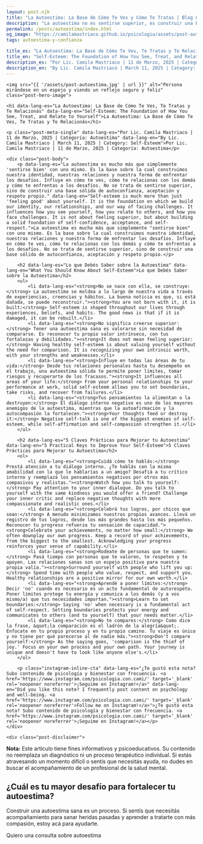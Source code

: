 ```yaml
---
layout: post.njk
title: "La Autoestima: La Base de Cómo Te Ves y Cómo Te Tratas | Blog Camila Mastriaco"
description: "La autoestima no es sentirse superior, es construir una base sólida de autoconfianza y respeto. Descubrí qué es y 5 claves prácticas para empezar a fortalecerla hoy"
permalink: /posts/autoestima/index.html
og_image: "https://camilamastriaco.github.io/psicologia/assets/post-autoestima.jpg"
tags: autoestima-y-confianza

title_es: "La Autoestima: La Base de Cómo Te Ves, Te Tratas y Te Relacionás"
title_en: "Self-Esteem: The Foundation of How You See, Treat, and Relate to Yourself"
description_es: "Por Lic. Camila Mastriaco | 11 de Marzo, 2025 | Categoría: Autoestima"
description_en: "By Lic. Camila Mastriaco | March 11, 2025 | Category: Self-Esteem"
---
```




    <img src="{{ '/assets/post-autoestima.jpg' | url }}" alt="Persona mirándose en un espejo y viendo un reflejo seguro y feliz" class="post-hero-image">
    
    <h1 data-lang-es="La Autoestima: La Base de Cómo Te Ves, Te Tratas y Te Relacionás" data-lang-en="Self-Esteem: The Foundation of How You See, Treat, and Relate to Yourself">La Autoestima: La Base de Cómo Te Ves, Te Tratas y Te Relacionás</h1>
<div id="share-buttons-container"></div>

    <p class="post-meta-single" data-lang-es="Por Lic. Camila Mastriaco | 11 de Marzo, 2025 | Categoría: Autoestima" data-lang-en="By Lic. Camila Mastriaco | March 11, 2025 | Category: Self-Esteem">Por Lic. Camila Mastriaco | 11 de Marzo, 2025 | Categoría: Autoestima</p>
    
    <div class="post-body">
        <p data-lang-es="La autoestima es mucho más que simplemente 'sentirse bien' con uno mismo. Es la base sobre la cual construimos nuestra identidad, nuestras relaciones y nuestra forma de enfrentar los desafíos. Influye en cómo te ves, cómo te relacionas con los demás y cómo te enfrentas a los desafíos. No se trata de sentirse superior, sino de construir una base sólida de autoconfianza, aceptación y respeto propio." data-lang-en="Self-esteem is much more than just 'feeling good' about yourself. It is the foundation on which we build our identity, our relationships, and our way of facing challenges. It influences how you see yourself, how you relate to others, and how you face challenges. It is not about feeling superior, but about building a solid foundation of self-confidence, acceptance, and self-respect.">La autoestima es mucho más que simplemente "sentirse bien" con uno mismo. Es la base sobre la cual construimos nuestra identidad, nuestras relaciones y nuestra forma de enfrentar los desafíos. Influye en cómo te ves, cómo te relacionas con los demás y cómo te enfrentas a los desafíos. No se trata de sentirse superior, sino de construir una base sólida de autoconfianza, aceptación y respeto propio.</p>

        <h2 data-lang-es="Lo que Debés Saber sobre la Autoestima" data-lang-en="What You Should Know About Self-Esteem">Lo que Debés Saber sobre la Autoestima</h2>
        <ul>
            <li data-lang-es="<strong>No se nace con ella, se construye:</strong> La autoestima se moldea a lo largo de nuestra vida a través de experiencias, creencias y hábitos. La buena noticia es que, si está dañada, se puede reconstruir."><strong>You are not born with it, it is built:</strong> Self-esteem is shaped throughout our lives through experiences, beliefs, and habits. The good news is that if it is damaged, it can be rebuilt.</li>
            <li data-lang-es="<strong>No significa creerse superior:</strong> Tener una autoestima sana es valorarse sin necesidad de compararse. Es reconocer tu propio valor intrínseco, con tus fortalezas y debilidades."><strong>It does not mean feeling superior:</strong> Having healthy self-esteem is about valuing yourself without the need for comparison. It is recognizing your own intrinsic worth, with your strengths and weaknesses.</li>
            <li data-lang-es="<strong>Influye en todas las áreas de tu vida:</strong> Desde tus relaciones personales hasta tu desempeño en el trabajo, una autoestima sólida te permite poner límites, tomar riesgos y recuperarte de los fracasos."><strong>It influences all areas of your life:</strong> From your personal relationships to your performance at work, solid self-esteem allows you to set boundaries, take risks, and recover from failures.</li>
            <li data-lang-es="<strong>Tus pensamientos la alimentan o la destruyen:</strong> El diálogo interno negativo es uno de los mayores enemigos de la autoestima, mientras que la autoafirmación y la autocompasión la fortalecen."><strong>Your thoughts feed or destroy it:</strong> Negative self-talk is one of the biggest enemies of self-esteem, while self-affirmation and self-compassion strengthen it.</li>
        </ul>

        <h2 data-lang-es="5 Claves Prácticas para Mejorar tu Autoestima" data-lang-en="5 Practical Keys to Improve Your Self-Esteem">5 Claves Prácticas para Mejorar tu Autoestima</h2>
        <ol>
            <li data-lang-es="<strong>Cuidá cómo te hablás:</strong> Prestá atención a tu diálogo interno. ¿Te hablás con la misma amabilidad con la que le hablarías a un amigo? Desafiá a tu crítico interno y reemplazá los pensamientos negativos por otros más compasivos y realistas."><strong>Watch how you talk to yourself:</strong> Pay attention to your inner dialogue. Do you talk to yourself with the same kindness you would offer a friend? Challenge your inner critic and replace negative thoughts with more compassionate and realistic ones.</li>
            <li data-lang-es="<strong>Celebrá tus logros, por chicos que sean:</strong> A menudo minimizamos nuestros propios avances. Llevá un registro de tus logros, desde los más grandes hasta los más pequeños. Reconocer tu progreso refuerza tu sensación de capacidad."><strong>Celebrate your achievements, no matter how small:</strong> We often downplay our own progress. Keep a record of your achievements, from the biggest to the smallest. Acknowledging your progress reinforces your sense of capability.</li>
            <li data-lang-es="<strong>Rodeate de personas que te sumen:</strong> Pasá tiempo con personas que te valoren, te respeten y te apoyen. Las relaciones sanas son un espejo positivo para nuestra propia valía."><strong>Surround yourself with people who lift you up:</strong> Spend time with people who value, respect, and support you. Healthy relationships are a positive mirror for our own worth.</li>
            <li data-lang-es="<strong>Aprendé a poner límites:</strong> Decir 'no' cuando es necesario es un acto fundamental de autorespeto. Poner límites protege tu energía y comunica a los demás (y a vos mismo/a) que tus necesidades importan."><strong>Learn to set boundaries:</strong> Saying 'no' when necessary is a fundamental act of self-respect. Setting boundaries protects your energy and communicates to others (and to yourself) that your needs matter.</li>
            <li data-lang-es="<strong>No te compares:</strong> Como dice la frase, &quot;la comparación es el ladrón de la alegría&quot;. Enfocate en tu propio proceso y en tu propio camino. Tu viaje es único y no tiene por qué parecerse al de nadie más."><strong>Don't compare yourself:</strong> As the saying goes, 'comparison is the thief of joy.' Focus on your own process and your own path. Your journey is unique and doesn't have to look like anyone else's.</li>
        </ol>
        
        <p class="instagram-inline-cta" data-lang-es="¿Te gustó esta nota? Subo contenido de psicología y bienestar con frecuencia. <a href='https://www.instagram.com/psicologia.con.cami/' target='_blank' rel='noopener noreferrer'>¡Seguime en Instagram!</a>" data-lang-en="Did you like this note? I frequently post content on psychology and well-being. <a href='https://www.instagram.com/psicologia.con.cami/' target='_blank' rel='noopener noreferrer'>Follow me on Instagram!</a>">¿Te gustó esta nota? Subo contenido de psicología y bienestar con frecuencia. <a href='https://www.instagram.com/psicologia.con.cami/' target='_blank' rel='noopener noreferrer'>¡Seguime en Instagram!</a></p>
    </div>
    
    <div class="post-disclaimer">
<p data-lang-es="<strong>Nota:</strong> Este artículo tiene fines informativos y psicoeducativos. Su contenido no reemplaza un diagnóstico ni un proceso terapéutico individual. Si estás atravesando un momento difícil o sentís que necesitás ayuda, no dudes en buscar el acompañamiento de un profesional de la salud mental." data-lang-en="<strong>Disclaimer:</strong> This article is for informational and psychoeducational purposes only. It is not a substitute for a professional diagnosis or an individual therapeutic process. If you are going through a difficult time or feel you need help, do not hesitate to seek support from a mental health professional.">
<strong>Nota:</strong> Este artículo tiene fines informativos y psicoeducativos. Su contenido no reemplaza un diagnóstico ni un proceso terapéutico individual. Si estás atravesando un momento difícil o sentís que necesitás ayuda, no dudes en buscar el acompañamiento de un profesional de la salud mental.
</p>
</div>

<section id="cta-post" class="animate-on-scroll">
        <h2 data-lang-es="¿Cuál es tu mayor desafío para fortalecer tu autoestima?" data-lang-en="What is your biggest challenge in strengthening your self-esteem?">¿Cuál es tu mayor desafío para fortalecer tu autoestima?</h2>
        <p data-lang-es="Construir una autoestima sana es un proceso. Si sentís que necesitás acompañamiento para sanar heridas pasadas y aprender a tratarte con más compasión, estoy acá para ayudarte." data-lang-en="Building healthy self-esteem is a process. If you feel you need support to heal past wounds and learn to treat yourself with more compassion, I'm here to help you.">Construir una autoestima sana es un proceso. Si sentís que necesitás acompañamiento para sanar heridas pasadas y aprender a tratarte con más compasión, estoy acá para ayudarte.</p>
        <a 
            class="btn whatsapp-trigger" 
            data-location="post_autoestima_cta" 
            target="_blank" 
            rel="noopener noreferrer" 
            data-lang-es="Quiero una consulta sobre autoestima" 
            data-lang-en="I want a consultation about self-esteem" 
            data-whatsapp-es="Hola Camila, leí tu nota sobre la autoestima y quisiera consultarte sobre las sesiones." 
            data-whatsapp-en="Hi Camila, I read your note about self-esteem and would like to ask about the sessions." 
        >Quiero una consulta sobre autoestima</a>
    </section>